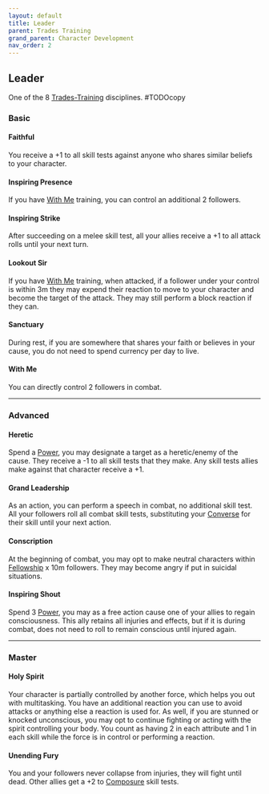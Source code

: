 ```yaml
---
layout: default
title: Leader
parent: Trades Training
grand_parent: Character Development
nav_order: 2
---
```

## Leader
One of the 8 [Trades-Training](Trades-Training) disciplines.
#TODOcopy 

### Basic
#### Faithful
You receive a +1 to all skill tests against anyone who shares similar beliefs to your character.

#### Inspiring Presence
If you have [With Me](#With%20Me) training, you can control an additional 2 followers.

#### Inspiring Strike
After succeeding on a melee skill test, all your allies receive a +1 to all attack rolls until your next turn.

#### Lookout Sir
If you have [With Me](#With%20Me) training, when attacked, if a follower under your control is within 3m they may expend their reaction to move to your character and become the target of the attack. They may still perform a block reaction if they can.

#### Sanctuary
During rest, if you are somewhere that shares your faith or believes in your cause, you do not need to spend currency per day to live.

#### With Me
You can directly control 2 followers in combat.

---
### Advanced

#### Heretic
Spend a [Power](Stats#Power), you may designate a target as a heretic/enemy of the cause. They receive a -1 to all skill tests that they make. Any skill tests allies make against that character receive a +1.

#### Grand Leadership
As an action, you can perform a speech in combat, no additional skill test. All your followers roll all combat skill tests, substituting your [Converse](Converse) for their skill until your next action.

#### Conscription
At the beginning of combat, you may opt to make neutral characters within [Fellowship](Stats#Fellowship) x 10m followers. They may become angry if put in suicidal situations.

#### Inspiring Shout
Spend 3 [Power](Stats#Power), you may as a free action cause one of your allies to regain consciousness. This ally retains all injuries and effects, but if it is during combat, does not need to roll to remain conscious until injured again.

---

### Master
#### Holy Spirit
Your character is partially controlled by another force, which helps you out with multitasking. You have an additional reaction you can use to avoid attacks or anything else a reaction is used for. As well, if you are stunned or knocked unconscious, you may opt to continue fighting or acting with the spirit controlling your body. You count as having 2 in each attribute and 1 in each skill while the force is in control or performing a reaction.

#### Unending Fury
You and your followers never collapse from injuries, they will fight until dead. Other allies get a +2 to [Composure](Composure) skill tests.